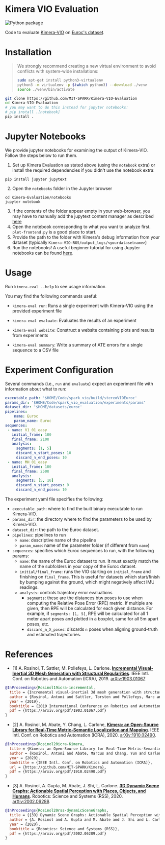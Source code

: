 # Kimera VIO Evaluation

![Python package](https://github.com/MIT-SPARK/Kimera-VIO-Evaluation/actions/workflows/tox.yml/badge.svg)

Code to evaluate [Kimera-VIO](https://github.com/MIT-SPARK/Kimera-VIO) on [Euroc's dataset](https://projects.asl.ethz.ch/datasets/doku.php?id=kmavvisualinertialdatasets).

# Installation

> We strongly recommend creating a new virtual environment to avoid conflicts with system-wide installations:
> ```bash
> sudo apt-get install python3-virtualenv
> python3 -m virtualenv -p $(which python3) --download ./venv
> source ./venv/bin/activate
> ```

```bash
git clone https://github.com/MIT-SPARK/Kimera-VIO-Evaluation
cd Kimera-VIO-Evaluation
# you may want to do this instead for jupyter notebooks:
# pip install .[notebook]
pip install .
```

# Jupyter Notebooks

We provide jupyter notebooks for examining the output of Kimera-VIO. Follow the steps below to run them.

1. Set up Kimera Evaluation as stated above (using the `notebook` extra) or install the required dependencies if you didn't use the notebook extra:
```
pip install jupyter jupytext
```
2. Open the `notebooks` folder in the Jupyter browser
```
cd Kimera-Evaluation/notebooks
jupyter notebook
```
3. If the contents of the folder appear empty in your web-browser, you may have to manually add the jupytext content manager as described [here](https://github.com/mwouts/jupytext/blob/master/docs/install.md#jupytexts-contents-manager)
4. Open the notebook corresponding to what you want to analyze first. `plot-frontend.py` is a good place to start.
5. Provide the path to the folder with Kimera's debug information from your dataset (typically `Kimera-VIO-ROS/output_logs/<yourdatasetname>`)
6. Run the notebooks! A useful beginner tutorial for using Jupyter notebooks can be found [here](https://www.dataquest.io/blog/jupyter-notebook-tutorial/).

# Usage

Run `kimera-eval --help` to see usage information.

You may find the following commands useful:

- `kimera-eval run`: Runs a single experiment with Kimera-VIO using the provided experiment file

- `kimera-eval evaluate`: Evaluates the results of an experiment

- `kimera-eval website`: Construct a website containing plots and results from experiments

- `kimera-eval summary`: Write a summary of ATE errors for a single sequence to a CSV file

# Experiment Configuration

Several commands (i.e., `run` and `evaluate`) expect an experiment file with information about what to run:
```yaml
executable_path: '$HOME/Code/spark_vio/build/stereoVIOEuroc'
params_dir: '$HOME/Code/spark_vio_evaluation/experiments/params'
dataset_dir: '$HOME/datasets/euroc'
pipelines:
    name: Euroc
    param_name: Euroc
sequences:
 - name: V1_01_easy
   initial_frame: 100
   final_frame: 2100
   analysis:
     segments: [1, 5]
     discard_n_start_poses: 10
     discard_n_end_poses: 10
 - name: MH_01_easy
   initial_frame: 100
   final_frame: 2500
   analysis:
     segments: [5, 10]
     discard_n_start_poses: 0
     discard_n_end_poses: 10
```

The experiment yaml file specifies the following:
- `executable_path`: where to find the built binary executable to run Kimera-VIO.
- `params_dir`: the directory where to find the parameters to be used by Kimera-VIO.
- `dataset_dir`: the path to the Euroc dataset.
- `pipelines`: pipelines to run
    - `name`: descriptive name of the pipeline
    - `param_name`: name of the parameter folder (if different from `name`)
- `sequences`: specifies which Euroc sequences to run, with the following params:
  - `name`: the name of the Euroc dataset to run. It must exactly match the name of the subfolders in your copy of the Euroc dataset.
  - `initial/final_frame`: runs the VIO starting on `initial_frame` and finishing on `final_frame`. This is useful for datasets which start/finish by bumping against the ground, which might negatively affect IMU readings.
  - `analysis`: controls trajectory error evaluations
      - `segments`: these are the distances btw poses to use when computing the Relative Pose Error (RPE) metric. If multiple are given, then RPE will be calculated for each given distance. For example, if `segments: [1, 5]`, RPE will be calculated for all 1 meter apart poses and plotted in a boxplot, same for all 5m apart poses, etc.
      - `discard_n_X_poses`: discards `n` poses when aligning ground-truth and estimated trajectories.

# References

- [1] A. Rosinol, T. Sattler, M. Pollefeys, L. Carlone. [**Incremental Visual-Inertial 3D Mesh Generation with Structural Regularities**](https://arxiv.org/abs/1903.01067). IEEE Intl. Conf. on Robotics and Automation (ICRA), 2019. [arXiv:1903.01067](https://arxiv.org/abs/1903.01067)

```bibtex
@InProceedings{Rosinol19icra-incremental,
  title = {Incremental visual-inertial 3d mesh generation with structural regularities},
  author = {Rosinol, Antoni and Sattler, Torsten and Pollefeys, Marc and Carlone, Luca},
  year = {2019},
  booktitle = {2019 International Conference on Robotics and Automation (ICRA)},
  pdf = {https://arxiv.org/pdf/1903.01067.pdf}
}
```

- [2] A. Rosinol, M. Abate, Y. Chang, L. Carlone, [**Kimera: an Open-Source Library for Real-Time Metric-Semantic Localization and Mapping**](https://arxiv.org/abs/1910.02490). IEEE Intl. Conf. on Robotics and Automation (ICRA), 2020. [arXiv:1910.02490](https://arxiv.org/abs/1910.02490).
 
 ```bibtex
 @InProceedings{Rosinol20icra-Kimera,
   title = {Kimera: an Open-Source Library for Real-Time Metric-Semantic Localization and Mapping},
   author = {Rosinol, Antoni and Abate, Marcus and Chang, Yun and Carlone, Luca},
   year = {2020},
   booktitle = {IEEE Intl. Conf. on Robotics and Automation (ICRA)},
   url = {https://github.com/MIT-SPARK/Kimera},
   pdf = {https://arxiv.org/pdf/1910.02490.pdf}
 }
```

- [3] A. Rosinol, A. Gupta, M. Abate, J. Shi, L. Carlone. [**3D Dynamic Scene Graphs: Actionable Spatial Perception with Places, Objects, and Humans**](https://arxiv.org/abs/2002.06289). Robotics: Science and Systems (RSS), 2020. [arXiv:2002.06289](https://arxiv.org/abs/2002.06289).

```bibtex
@InProceedings{Rosinol20rss-dynamicSceneGraphs,
  title = {{3D} Dynamic Scene Graphs: Actionable Spatial Perception with Places, Objects, and Humans},
  author = {A. Rosinol and A. Gupta and M. Abate and J. Shi and L. Carlone},
  year = {2020},
  booktitle = {Robotics: Science and Systems (RSS)},
  pdf = {https://arxiv.org/pdf/2002.06289.pdf}
}
```

